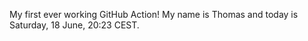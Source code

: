My first ever working GitHub Action!
My name is Thomas and today is Saturday, 18 June, 20:23 CEST. 
